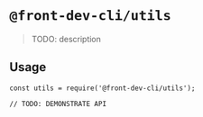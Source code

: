 # `@front-dev-cli/utils`

> TODO: description

## Usage

```
const utils = require('@front-dev-cli/utils');

// TODO: DEMONSTRATE API
```
